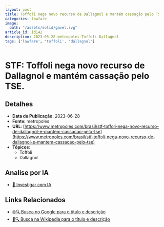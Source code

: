 ```yaml
---
layout: post
title: Toffoli nega novo recurso de Dallagnol e mantém cassação pelo TSE.
categories: lawfare
image: 
  path: "/assets/solid/gavel.svg"
article_id: id142
description: 2023-06-28-metropoles-Toffoli-Dallagnol
tags: ['lawfare', 'toffoli', 'dallagnol']
---
```


# STF: Toffoli nega novo recurso de Dallagnol e mantém cassação pelo TSE.

## Detalhes
- **Data de Publicação**: 2023-06-28
- **Fonte**: metropoles
- **URL**: [https://www.metropoles.com/brasil/stf-toffoli-nega-novo-recurso-de-dallagnol-e-mantem-cassacao-pelo-tse](https://www.metropoles.com/brasil/stf-toffoli-nega-novo-recurso-de-dallagnol-e-mantem-cassacao-pelo-tse)
- **Tópicos**:
  - Toffoli
  - Dallagnol

## Analise por IA
- [🤖 Investigar com IA](https://www.perplexity.ai/search?q=%22not%C3%ADcia%20artigo%20Brasil%22%20STF%3A%20Toffoli%20nega%20novo%20recurso%20de%20Dallagnol%20e%20mant%C3%A9m%20cassa%C3%A7%C3%A3o%20pelo%20TSE.%20metropoles%202023-06-28)

## Links Relacionados
- [🌐🔍 Busca no Google para o título e descrição](https://www.google.com/search?q=%22not%C3%ADcia%20artigo%20Brasil%22%20STF%3A%20Toffoli%20nega%20novo%20recurso%20de%20Dallagnol%20e%20mant%C3%A9m%20cassa%C3%A7%C3%A3o%20pelo%20TSE.%20metropoles%202023-06-28)
- [📖🔍 Busca na Wikipedia para o título e descrição](https://pt.wikipedia.org/w/index.php?search=%22not%C3%ADcia%20artigo%20Brasil%22%20STF%3A%20Toffoli%20nega%20novo%20recurso%20de%20Dallagnol%20e%20mant%C3%A9m%20cassa%C3%A7%C3%A3o%20pelo%20TSE.%20metropoles%202023-06-28)

